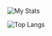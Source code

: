 ![My Stats](https://github-readme-stats-lukes-projects-ec7c4ae7.vercel.app/api?username=0x1uke&show_icons=true&theme=dark&custom_title=My%20Stats)

![Top Langs](https://github-readme-stats-lukes-projects-ec7c4ae7.vercel.app/api/top-langs/?username=0x1uke&langs_count=5&theme=dark&layout=compact)
